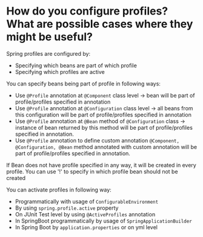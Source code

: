 # How do you configure profiles? What are possible cases where they might be useful?
Spring profiles are configured by:
- Specifying which beans are part of which profile
- Specifying which profiles are active

You can specify beans being part of profile in following ways:
- Use ```@Profile``` annotation at ```@Component``` class level -> bean will be part of profile/profiles specified in annotation
- Use ```@Profile``` annotation at ```@Configuration``` class level -> all beans from this configuration will be part of
profile/profiles specified in annotation
- Use ```@Profile``` annotation at ```@Bean``` method of ```@Configuration``` class -> instance of bean returned by this method 
will be part of profile/profiles specified in annotation.
- Use ```@Profile``` annotation to define custom annotation ```@Component, @Configuration, @Bean``` method annotated with custom
annotation will be part of profile/profiles specified in annotation.
  
If Bean does not have profile specified in any way, it will be created in every profile. You can use '!' to specify in which 
profile bean should not be created

You can activate profiles in following way:
- Programmatically with usage of ```ConfigurableEnvironment```
- By using ```spring.profile.active``` property
- On JUnit Test level by using ```@ActiveProfiles``` annotation
- In SpringBoot programmatically by usage of ```SpringApplicationBuilder```
- In Spring Boot by ```application.properties``` or on yml level 





